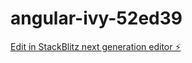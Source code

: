 # angular-ivy-52ed39

[Edit in StackBlitz next generation editor ⚡️](https://stackblitz.com/~/github.com/BohMilos/angular-ivy-52ed39)